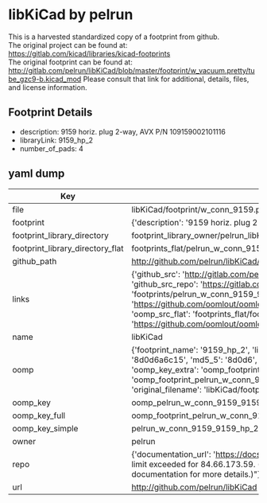 # libKiCad by pelrun  
This is a harvested standardized copy of a footprint from github.  
The original project can be found at:  
https://gitlab.com/kicad/libraries/kicad-footprints  
The original footprint can be found at:
http://gitlab.com/pelrun/libKiCad/blob/master/footprint/w_vacuum.pretty/tube_gzc9-b.kicad_mod
Please consult that link for additional, details, files, and license information.  
## Footprint Details
* description: 9159 horiz. plug 2-way, AVX P/N 109159002101116  
* libraryLink: 9159_hp_2  
* number_of_pads: 4  
## yaml dump  
| Key | Value |  
| --- | --- |  
| file | libKiCad/footprint/w_conn_9159.pretty/9159_hp_2.kicad_mod |  
| footprint | {'description': '9159 horiz. plug 2-way, AVX P/N 109159002101116', 'libraryLink': '9159_hp_2', 'number_of_pads': 4} |  
| footprint_library_directory | footprint_library_owner/pelrun_libKiCad |  
| footprint_library_directory_flat | footprints_flat/pelrun_w_conn_9159_9159_hp_2/working |  
| github_path | http://github.com/pelrun/libKiCad/blob/master/footprint/w_conn_9159.pretty/9159_hp_2.kicad_mod |  
| links | {'github_src': 'http://gitlab.com/pelrun/libKiCad/blob/master/footprint/w_vacuum.pretty/tube_gzc9-b.kicad_mod', 'github_src_repo': 'https://gitlab.com/kicad/libraries/kicad-footprints', 'oomp_bot': 'footprints/pelrun_w_conn_9159_9159_hp_2/working', 'oomp_bot_github': 'https://github.com/oomlout/oomlout_oomp_footprint_bot/tree/main/footprints/pelrun_w_conn_9159_9159_hp_2/working', 'oomp_src_flat': 'footprints_flat/footprints_flat/pelrun_w_conn_9159_9159_hp_2/working', 'oomp_src_flat_github': 'https://github.com/oomlout/oomlout_oomp_footprint_src/tree/main/footprints_flat/pelrun_w_conn_9159_9159_hp_2/working'} |  
| name | libKiCad |  
| oomp | {'footprint_name': '9159_hp_2', 'library_name': 'w_conn_9159', 'md5': '8d0d6a6c150cae25c5477d9752785bde', 'md5_10': '8d0d6a6c15', 'md5_5': '8d0d6', 'md5_6': '8d0d6a', 'oomp_key': 'oomp_pelrun_w_conn_9159_9159_hp_2', 'oomp_key_extra': 'oomp_footprint_pelrun_w_conn_9159_9159_hp_2', 'oomp_key_full': 'oomp_footprint_pelrun_w_conn_9159_9159_hp_2_8d0d6a', 'oomp_key_simple': 'pelrun_w_conn_9159_9159_hp_2', 'original_filename': 'libKiCad/footprint/w_conn_9159.pretty/9159_hp_2.kicad_mod', 'owner_name': 'pelrun'} |  
| oomp_key | oomp_pelrun_w_conn_9159_9159_hp_2 |  
| oomp_key_full | oomp_footprint_pelrun_w_conn_9159_9159_hp_2 |  
| oomp_key_simple | pelrun_w_conn_9159_9159_hp_2 |  
| owner | pelrun |  
| repo | {'documentation_url': 'https://docs.github.com/rest/overview/resources-in-the-rest-api#rate-limiting', 'message': "API rate limit exceeded for 84.66.173.59. (But here's the good news: Authenticated requests get a higher rate limit. Check out the documentation for more details.)"} |  
| url | http://github.com/pelrun/libKiCad |  

